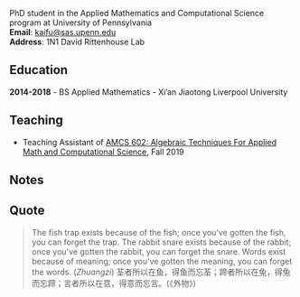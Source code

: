 PhD student in the Applied Mathematics and Computational Science program at University of Pennsylvania  
**Email**: kaifu@sas.upenn.edu  
**Address**: 1N1 David Rittenhouse Lab  

## Education

**2014-2018** - BS Applied Mathematics - Xi’an Jiaotong Liverpool University

## Teaching

- Teaching Assistant of [AMCS 602: Algebraic Techniques For Applied Math and Computational Science](https://www.math.upenn.edu/~zwang423/AMCS602_2019.html), Fall 2019

## Notes

## Quote

> The fish trap exists because of the fish; once you've gotten the fish, you can forget the trap. The rabbit snare exists because of the rabbit; once you've gotten the rabbit, you can forget the snare. Words exist because of meaning; once you've gotten the meaning, you can forget the words. (*Zhuangzi*)
> 荃者所以在鱼，得鱼而忘荃；蹄者所以在兔，得兔而忘蹄；言者所以在意，得意而忘言。(《外物》)



